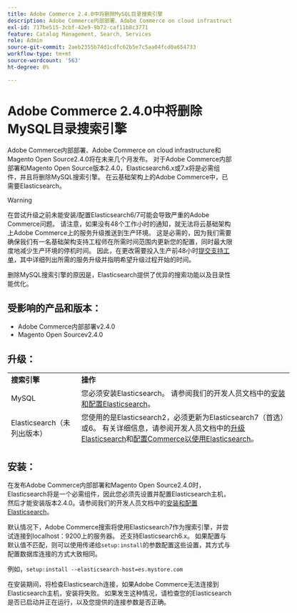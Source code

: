 ```yaml
---
title: Adobe Commerce 2.4.0中将删除MySQL目录搜索引擎
description: Adobe Commerce内部部署、Adobe Commerce on cloud infrastructure和Magento Open Source2.4.0将在未来几个月发布。 对于Adobe Commerce内部部署和Magento Open Source版本2.4.0，Elasticsearch6.x或7.x将是必需组件，并且将删除MySQL搜索引擎。 在云基础架构上的Adobe Commerce中，已需要Elasticsearch。
exl-id: 717be515-3cbf-42e9-9b72-caf11b8c3771
feature: Catalog Management, Search, Services
role: Admin
source-git-commit: 2aeb2355b74d1cdfc62b5e7c5aa04fcd0a654733
workflow-type: tm+mt
source-wordcount: '563'
ht-degree: 0%

---
```


# Adobe Commerce 2.4.0中将删除MySQL目录搜索引擎

Adobe Commerce内部部署、Adobe Commerce on cloud infrastructure和Magento Open Source2.4.0将在未来几个月发布。 对于Adobe Commerce内部部署和Magento Open Source版本2.4.0，Elasticsearch6.x或7.x将是必需组件，并且将删除MySQL搜索引擎。 在云基础架构上的Adobe Commerce中，已需要Elasticsearch。

>[!WARNING]
>
>在尝试升级之前未能安装/配置Elasticsearch6/7可能会导致严重的Adobe Commerce问题。 请注意，如果没有48个工作小时的通知，就无法将云基础架构上Adobe Commerce上的服务升级推送到生产环境。 这是必需的，因为我们需要确保我们有一名基础架构支持工程师在所需时间范围内更新您的配置，同时最大限度地减少生产环境的停机时间。 因此，在更改需要投入生产前48小时[提交支持工单](/help/help-center-guide/help-center/magento-help-center-user-guide.md#submit-ticket)，其中详细列出所需的服务升级并指明希望升级过程开始的时间。

删除MySQL搜索引擎的原因是，Elasticsearch提供了优异的搜索功能以及目录性能优化。

## 受影响的产品和版本：

* Adobe Commerce内部部署v2.4.0
* Magento Open Sourcev2.4.0

## 升级：

<table style="height: 164px; width: 632.2px;">
<tbody>
<tr>
<td class="wysiwyg-text-align-center" style="width: 133px;"><strong>搜索引擎</strong></td>
<td class="wysiwyg-text-align-center" style="width: 478.2px;"><strong>操作</strong></td>
</tr>
<tr>
<td class="wysiwyg-text-align-center" style="width: 133px;">MySQL</td>
<td style="width: 478.2px;">您必须安装Elasticsearch。 请参阅我们的开发人员文档中的<a href="https://experienceleague.adobe.com/en/docs/commerce-operations/configuration-guide/search/overview-search">安装和配置Elasticsearch</a>。</td>
</tr>
<tr>
<td class="wysiwyg-text-align-center" style="width: 133px;">Elasticsearch（未列出版本）</td>
<td style="width: 478.2px;">您使用的是Elasticsearch2，必须更新为Elasticsearch7（首选）或6。 有关详细信息，请参阅开发人员文档中的<a href="https://experienceleague.adobe.com/en/docs/commerce-operations/configuration-guide/search/overview-search#es-upgrade6">升级Elasticsearch</a>和<a href="https://experienceleague.adobe.com/en/docs/commerce-operations/configuration-guide/search/configure-search-engine">配置Commerce以使用Elasticsearch</a>。</td>
</tr>
<tr>
<td class="wysiwyg-text-align-center" style="width: 133px;">ELASTICSEARCH5</td>
<td style="width: 478.2px;">Elasticsearch5的<a href="https://www.elastic.co/support/eol">生命周期已结束</a>，已在Adobe Commerce 2.4.0中弃用。更新至Elasticsearch7（首选）或6。</td>
</tr>
<tr>
<td class="wysiwyg-text-align-center" style="width: 133px;">Elasticsearch6或7</td>
<td style="width: 478.2px;">在升级到Adobe Commerce 2.4.0之前，您无需执行任何其他步骤。</td>
</tr>
<tr>
<td class="wysiwyg-text-align-center" style="width: 133px;">第三方扩展</td>
<td style="width: 478.2px;">您无需安装Elasticsearch。 Adobe Commerce建议您联系搜索引擎供应商，以确定您的扩展是否与Adobe Commerce 2.4.0完全兼容。</td>
</tr>
</tbody>
</table>

## 安装：

在发布Adobe Commerce内部部署和Magento Open Source2.4.0时，Elasticsearch将是一个必需组件，因此您必须先设置并配置Elasticsearch主机，然后才能安装版本2.4.0。请参阅我们的开发人员文档中的[安装和配置Elasticsearch](https://experienceleague.adobe.com/en/docs/commerce-operations/configuration-guide/search/overview-search)。

默认情况下，Adobe Commerce搜索将使用Elasticsearch7作为搜索引擎，并尝试连接到localhost：9200上的服务器。 还支持Elasticsearch6.x。 如果配置与默认值不匹配，则可以使用传递给`setup:install`的参数配置这些设置，其方式与配置数据库连接的方式大致相同。

例如，`setup:install --elasticsearch-host=es.mystore.com`

在安装期间，将检查Elasticsearch连接，如果Adobe Commerce无法连接到Elasticsearch主机，安装将失败。 如果发生这种情况，请检查您的Elasticsearch是否已启动并正在运行，以及您提供的连接参数是否正确。
